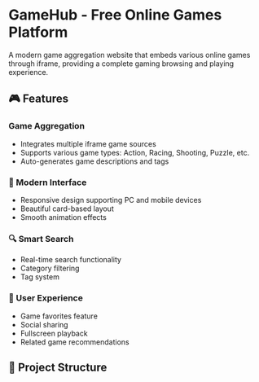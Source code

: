 # GameHub - Free Online Games Platform

A modern game aggregation website that embeds various online games through iframe, providing a complete gaming browsing and playing experience.

## 🎮 Features

### Game Aggregation
- Integrates multiple iframe game sources
- Supports various game types: Action, Racing, Shooting, Puzzle, etc.
- Auto-generates game descriptions and tags

### 🎨 Modern Interface
- Responsive design supporting PC and mobile devices
- Beautiful card-based layout
- Smooth animation effects

### 🔍 Smart Search
- Real-time search functionality
- Category filtering
- Tag system

### 📱 User Experience
- Game favorites feature
- Social sharing
- Fullscreen playback
- Related game recommendations

## 📁 Project Structure 